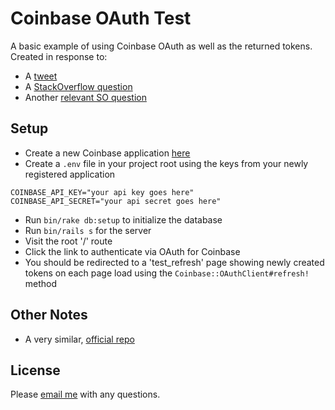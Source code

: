 # Coinbase OAuth Test

A basic example of using Coinbase OAuth as well as the
returned tokens. Created in response to:

* A [tweet](https://twitter.com/ZackShapiro/status/474023439053766656)
* A [StackOverflow question](http://stackoverflow.com/questions/23983741/storing-an-access-token-and-refresh-token-on-the-user-model-and-using-them-again)
* Another [relevant SO question](http://stackoverflow.com/questions/21513250/coinbase-oauth2-sometimes-failed-to-renew-access-token-using-refresh-token)

## Setup

* Create a new Coinbase application [here](https://coinbase.com/oauth/applications)
* Create a `.env` file in your project root using the keys from your newly registered application

```shell
COINBASE_API_KEY="your api key goes here"
COINBASE_API_SECRET="your api secret goes here"
```

* Run `bin/rake db:setup` to initialize the database
* Run `bin/rails s` for the server
* Visit the root '/' route
* Click the link to authenticate via OAuth for Coinbase
* You should be redirected to a 'test_refresh' page showing newly created tokens on each page load using the `Coinbase::OAuthClient#refresh!` method

## Other Notes

* A very similar, [official repo](https://github.com/coinbase/coinbase-oauth-rails-example)

## License

Please [email me](mailto:cookrn@gmail.com) with any questions.

